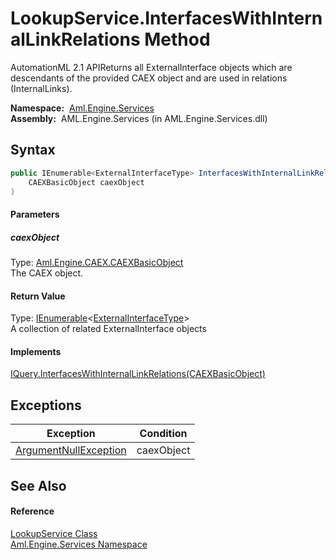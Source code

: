 LookupService.InterfacesWithInternalLinkRelations Method
========================================================
AutomationML 2.1 APIReturns all ExternalInterface objects which are descendants of the provided CAEX object and are used in relations (InternalLinks).

  **Namespace:**  [Aml.Engine.Services][1]  
  **Assembly:**  AML.Engine.Services (in AML.Engine.Services.dll)

Syntax
------

```csharp
public IEnumerable<ExternalInterfaceType> InterfacesWithInternalLinkRelations(
	CAEXBasicObject caexObject
)
```

#### Parameters

##### *caexObject*
Type: [Aml.Engine.CAEX.CAEXBasicObject][2]  
The CAEX object.

#### Return Value
Type: [IEnumerable][3]&lt;[ExternalInterfaceType][4]>  
 A collection of related ExternalInterface objects 
#### Implements
[IQuery.InterfacesWithInternalLinkRelations(CAEXBasicObject)][5]  


Exceptions
----------

Exception                  | Condition  
-------------------------- | ---------- 
[ArgumentNullException][6] | caexObject 


See Also
--------

#### Reference
[LookupService Class][7]  
[Aml.Engine.Services Namespace][1]  

[1]: ../README.md
[2]: ../../Aml.Engine.CAEX/CAEXBasicObject/README.md
[3]: https://docs.microsoft.com/dotnet/api/system.collections.generic.ienumerable-1
[4]: ../../Aml.Engine.CAEX/ExternalInterfaceType/README.md
[5]: ../../Aml.Engine.Services.Interfaces/IQuery/InterfacesWithInternalLinkRelations.md
[6]: https://docs.microsoft.com/dotnet/api/system.argumentnullexception
[7]: README.md
[8]: https://www.automationml.org
[9]: ../../icons/logoShade.png